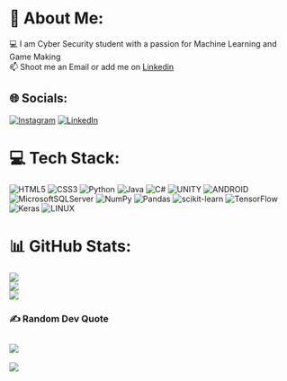 # 💫 About Me:
💻 I am Cyber Security student with a passion for Machine Learning and Game Making<br>📫 Shoot me an Email or add me on <a href="https://www.linkedin.com/in/yunus-emre-ustundag/">Linkedin</a>


## 🌐 Socials:
[![Instagram](https://img.shields.io/badge/Instagram-%23E4405F.svg?logo=Instagram&logoColor=white)](https://instagram.com/yunus.ustndgg/) [![LinkedIn](https://img.shields.io/badge/LinkedIn-%230077B5.svg?logo=linkedin&logoColor=white)](https://linkedin.com/in/yunus-emre-ustundag/) 

# 💻 Tech Stack:
![HTML5](https://img.shields.io/badge/html5-%23E34F26.svg?style=for-the-badge&logo=html5&logoColor=white) ![CSS3](https://img.shields.io/badge/css3-%231572B6.svg?style=for-the-badge&logo=css3&logoColor=white) ![Python](https://img.shields.io/badge/python-3670A0?style=for-the-badge&logo=python&logoColor=ffdd54) ![Java](https://img.shields.io/badge/java-%23ED8B00.svg?style=for-the-badge&logo=java&logoColor=white) ![C#](https://img.shields.io/badge/c%23-%23239120.svg?style=for-the-badge&logo=c-sharp&logoColor=white) ![UNITY](https://img.shields.io/badge/Unity-%2320232a.svg?style=for-the-badge&logo=unity&logoColor=white) ![ANDROID](https://img.shields.io/badge/android-%2320232a.svg?style=for-the-badge&logo=android&logoColor=%a4c639) ![MicrosoftSQLServer](https://img.shields.io/badge/Microsoft%20SQL%20Sever-CC2927?style=for-the-badge&logo=microsoft%20sql%20server&logoColor=white) ![NumPy](https://img.shields.io/badge/numpy-%23013243.svg?style=for-the-badge&logo=numpy&logoColor=white) ![Pandas](https://img.shields.io/badge/pandas-%23150458.svg?style=for-the-badge&logo=pandas&logoColor=white) ![scikit-learn](https://img.shields.io/badge/scikit--learn-%23F7931E.svg?style=for-the-badge&logo=scikit-learn&logoColor=white) ![TensorFlow](https://img.shields.io/badge/TensorFlow-%23FF6F00.svg?style=for-the-badge&logo=TensorFlow&logoColor=white) ![Keras](https://img.shields.io/badge/Keras-%23D00000.svg?style=for-the-badge&logo=Keras&logoColor=white) ![LINUX](https://img.shields.io/badge/Linux-FCC624?style=for-the-badge&logo=linux&logoColor=black)
# 📊 GitHub Stats:
![](https://github-readme-stats.vercel.app/api?username=yunusustndgg&theme=blueberry&hide_border=false&include_all_commits=false&count_private=false)<br/>
![](https://github-readme-streak-stats.herokuapp.com/?user=yunusustndgg&theme=blueberry&hide_border=false)<br/>
![](https://github-readme-stats.vercel.app/api/top-langs/?username=yunusustndgg&theme=blueberry&hide_border=false&include_all_commits=false&count_private=false&layout=compact)

### ✍️ Random Dev Quote
![](https://quotes-github-readme.vercel.app/api?type=horizontal&theme=tokyonight)
---
[![](https://visitcount.itsvg.in/api?id=yunusustndgg&icon=2&color=0)](https://visitcount.itsvg.in)

<!-- Proudly created with GPRM ( https://gprm.itsvg.in ) -->

<!---
yunusustndgg/yunusustndgg is a ✨ special ✨ repository because its `README.md` (this file) appears on your GitHub profile.
You can click the Preview link to take a look at your changes.
--->

